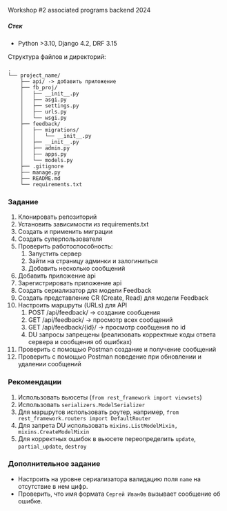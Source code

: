Workshop #2 associated programs backend 2024

##### Стек
- Python >3.10, Django 4.2, DRF 3.15

Структура файлов и директорий:

```
.
└── project_name/
    ├── api/ -> добавить приложение
    ├── fb_proj/
    │   ├── __init__.py
    │   ├── asgi.py
    │   ├── settings.py
    │   ├── urls.py
    │   └── wsgi.py
    ├── feedback/
    │   ├── migrations/
    │   │   └── __init__.py
    │   ├── __init__.py
    │   ├── admin.py
    │   ├── apps.py
    │   └── models.py
    ├── .gitignore
    ├── manage.py
    ├── README.md
    └── requirements.txt
```

### Задание
1. Клонировать репозиторий
2. Установить зависимости из requirements.txt
3. Создать и применить миграции
4. Создать суперпользователя
5. Проверить работоспособность:
   1. Запустить сервер
   2. Зайти на страницу админки и залогиниться
   3. Добавить несколько сообщений
6. Добавить приложение api
7. Зарегистрировать приложение api
8. Создать сериализатор для модели Feedback
9. Создать представление CR (Create, Read) для модели Feedback
10. Настроить маршруты (URLs) для API
    1. POST /api/feedback/ -> создание сообщения
    2. GET /api/feedback/ -> просмотр всех сообщений
    3. GET /api/feedback/{id}/ -> просмотр сообщения по id
    4. DU запросы запрещены (реализовать корректные коды ответа сервера и сообщения об ошибках)
11. Проверить с помощью Postman создание и получение сообщений
12. Проверить с помощью Postman поведение при обновлении и удалении сообщений


### Рекомендации
1. Использовать вьюсеты (`from rest_framework import viewsets`)
2. Использовать `serializers.ModelSerializer`
3. Для маршрутов использовать роутер, например, `from rest_framework.routers import DefaultRouter`
4. Для запрета DU использовать `mixins.ListModelMixin, mixins.CreateModelMixin`
5. Для корректных ошибок в вьюсете переопределить `update`, `partial_update`, `destroy`

### Дополнительное задание
- Настроить на уровне сериализатора валидацию поля `name` на отсутствие в нем цифр.
- Проверить, что имя формата `Сергей Иван0в` вызывает сообщение об ошибке.
